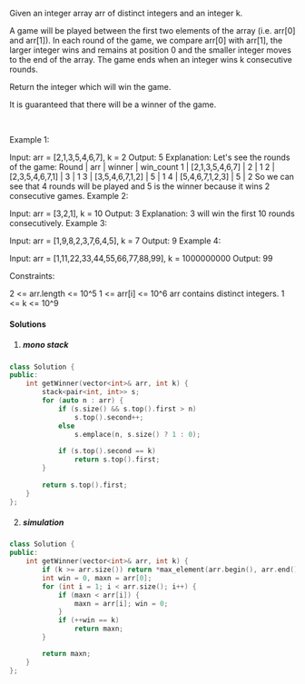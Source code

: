 Given an integer array arr of distinct integers and an integer k.

A game will be played between the first two elements of the array (i.e. arr[0] and arr[1]). In each round of the game, we compare arr[0] with arr[1], the larger integer wins and remains at position 0 and the smaller integer moves to the end of the array. The game ends when an integer wins k consecutive rounds.

Return the integer which will win the game.

It is guaranteed that there will be a winner of the game.

 

Example 1:

Input: arr = [2,1,3,5,4,6,7], k = 2
Output: 5
Explanation: Let's see the rounds of the game:
Round |       arr       | winner | win_count
  1   | [2,1,3,5,4,6,7] | 2      | 1
  2   | [2,3,5,4,6,7,1] | 3      | 1
  3   | [3,5,4,6,7,1,2] | 5      | 1
  4   | [5,4,6,7,1,2,3] | 5      | 2
So we can see that 4 rounds will be played and 5 is the winner because it wins 2 consecutive games.
Example 2:

Input: arr = [3,2,1], k = 10
Output: 3
Explanation: 3 will win the first 10 rounds consecutively.
Example 3:

Input: arr = [1,9,8,2,3,7,6,4,5], k = 7
Output: 9
Example 4:

Input: arr = [1,11,22,33,44,55,66,77,88,99], k = 1000000000
Output: 99
 

Constraints:

2 <= arr.length <= 10^5
1 <= arr[i] <= 10^6
arr contains distinct integers.
1 <= k <= 10^9

#### Solutions

1. ##### mono stack

```c++
class Solution {
public:
    int getWinner(vector<int>& arr, int k) {
        stack<pair<int, int>> s;
        for (auto n : arr) {
            if (s.size() && s.top().first > n)
                s.top().second++;
            else
                s.emplace(n, s.size() ? 1 : 0);
    
            if (s.top().second == k)
                return s.top().first;
        }
        
        return s.top().first;
    }
};
```

2. ##### simulation

```c++
class Solution {
public:
    int getWinner(vector<int>& arr, int k) {
        if (k >= arr.size()) return *max_element(arr.begin(), arr.end());
        int win = 0, maxn = arr[0];
        for (int i = 1; i < arr.size(); i++) {
            if (maxn < arr[i]) {
                maxn = arr[i]; win = 0;
            }
            if (++win == k)
                return maxn;
        }

        return maxn;
    }
};
```